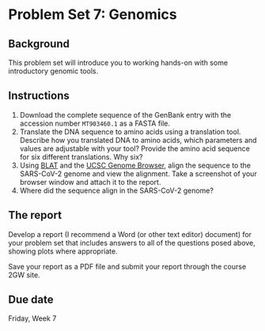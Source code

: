 # Problem Set 7: Genomics

## Background

This problem set will introduce you to working hands-on with some introductory genomic tools.

## Instructions

1. Download the complete sequence of the GenBank entry with the accession number `MT903460.1` as a FASTA file.
2. Translate the DNA sequence to amino acids using a translation tool. Describe how you translated DNA to amino acids, which parameters and values are adjustable with your tool?  Provide the amino acid sequence for six different translations.  Why six?
3. Using [BLAT](http://genome.ucsc.edu/cgi-bin/hgBlat) and the [UCSC Genome Browser](http://genome.ucsc.edu/index.html), align the sequence to the SARS-CoV-2 genome and view the alignment. Take a screenshot of your browser window and attach it to the report.
4. Where did the sequence align in the SARS-CoV-2 genome?

## The report

Develop a report (I recommend a Word (or other text editor) document) for your problem set that includes answers to all of the questions posed above, showing plots where appropriate.

Save your report as a PDF file and submit your report through the course 2GW site. 

## Due date

Friday, Week 7
